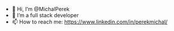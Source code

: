 - 👋 Hi, I’m @MichalPerek
- 👀 I’m a full stack developer
- 📫 How to reach me: https://www.linkedin.com/in/perekmichal/
